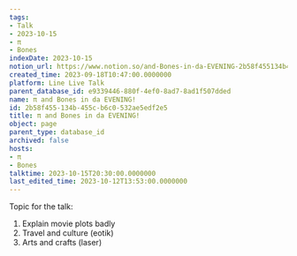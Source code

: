 ```yaml
---
tags:
- Talk
- 2023-10-15
- π
- Bones
indexDate: 2023-10-15
notion_url: https://www.notion.so/and-Bones-in-da-EVENING-2b58f455134b455cb6c0532ae5edf2e5
created_time: 2023-09-18T10:47:00.0000000
platform: Line Live Talk
parent_database_id: e9339446-880f-4ef0-8ad7-8ad1f507dded
name: π and Bones in da EVENING!
id: 2b58f455-134b-455c-b6c0-532ae5edf2e5
title: π and Bones in da EVENING!
object: page
parent_type: database_id
archived: false
hosts:
- π
- Bones
talktime: 2023-10-15T20:30:00.0000000
last_edited_time: 2023-10-12T13:53:00.0000000
---
```


Topic for the talk:
1. Explain movie plots  badly 
2. Travel and culture (eotik)
3. Arts and crafts (laser)

























